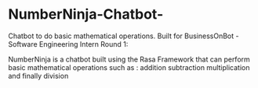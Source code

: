 # NumberNinja-Chatbot-
Chatbot to do basic mathematical operations. Built for BusinessOnBot - Software Engineering Intern Round 1:

NumberNinja is a chatbot built using the Rasa Framework that can perform basic mathematical operations such as :
addition
subtraction
multiplication
and finally division

